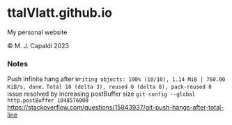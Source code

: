 # ttalVlatt.github.io

My personal website

© M. J. Capaldi 2023

### Notes

Push infinite hang after 
`Writing objects: 100% (10/10), 1.14 MiB | 760.00 KiB/s, done.`
`Total 10 (delta 3), reused 0 (delta 0), pack-reused 0`
issue resolved by increasing postBuffer size
`git config --global http.postBuffer 1048576000`
https://stackoverflow.com/questions/15843937/git-push-hangs-after-total-line
